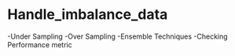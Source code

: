 # Handle_imbalance_data
-Under Sampling
-Over Sampling
-Ensemble Techniques
-Checking Performance metric
